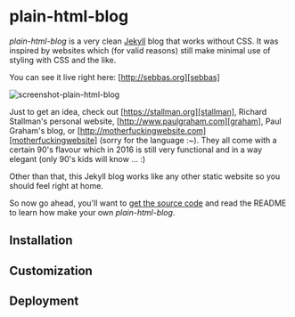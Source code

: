 # plain-html-blog
*plain-html-blog* is a very clean [Jekyll][jekyll] blog that works without CSS. It was inspired by websites which (for valid reasons) still make minimal use of styling with CSS and the like.

You can see it live right here: [http://sebbas.org][sebbas]

![screenshot-plain-html-blog][screenshot]

Just to get an idea, check out [https://stallman.org][stallman], Richard Stallman's personal website, [http://www.paulgraham.com][graham], Paul Graham's blog, or [http://motherfuckingwebsite.com][motherfuckingwebsite] (sorry for the language :~). They all come with a certain 90's flavour which in 2016 is still very functional and in a way elegant (only 90's kids will know &hellip; :)

Other than that, this Jekyll blog works like any other static website so you should feel right at home.

So now go ahead, you'll want to [get the source code][source-code-blog] and read the README to learn how make your own *plain-html-blog*.

## Installation

## Customization

## Deployment

[sebbas]: http://sebbas.org
[jekyll]: http://jekyllrb.com
[screenshot]: https://dl.dropboxusercontent.com/s/jbb5nfdas6h400b/screenshot_plain_html_blog.png
[stallman]:   https://stallman.org
[graham]: http://www.paulgraham.com/index.html
[motherfuckingwebsite]: http://motherfuckingwebsite.com
[source-code-blog]: https://github.com/sebbas/plain-html-blog

